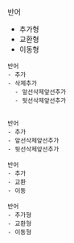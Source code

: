 
반어
- 추가형
- 교환형
- 이동형

```
반어
- 추가
- 삭제추가
  - 앞선삭제앞선추가
  - 뒷선삭제앞선추가


반어
- 추가
- 앞선삭제앞선추가
- 뒷선삭제앞선추가

반어
- 추가
- 교환
- 이동

반어
- 추가형
- 교환형
- 이동형
```

